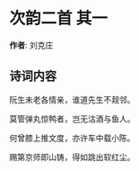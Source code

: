 # 次韵二首  其一

**作者**: 刘克庄

## 诗词内容

阮生未老各情亲，谁道先生不觌邻。

莫管弹丸惊鸭者，岂无沽酒与鱼人。

何曾膝上推文度，亦许车中载小陈。

赐第京师即山铸，得如跳出软红尘。

